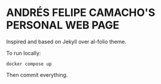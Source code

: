 # ANDRÉS FELIPE CAMACHO'S PERSONAL WEB PAGE
Inspired and based on Jekyll over al-folio theme.


To run locally:
```
docker compose up
```

Then commit everything.
